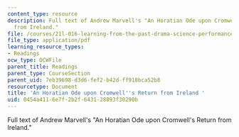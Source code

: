 ```yaml
---
content_type: resource
description: Full text of Andrew Marvell's "An Horatian Ode upon Cromwell's Return
  from Ireland."
file: /courses/21l-016-learning-from-the-past-drama-science-performance-spring-2009/0454a4116e7f2b2f643128893f30290b_MIT21L_016s09_read14_horatian_ode.pdf
file_type: application/pdf
learning_resource_types:
- Readings
ocw_type: OCWFile
parent_title: Readings
parent_type: CourseSection
parent_uid: 7eb39698-d3d6-fef2-b42d-ff918bca52b8
resourcetype: Document
title: 'An Horatian Ode upon Cromwell''s Return from Ireland '
uid: 0454a411-6e7f-2b2f-6431-28893f30290b
---
```

Full text of Andrew Marvell's "An Horatian Ode upon Cromwell's Return from Ireland."

